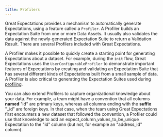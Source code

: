 ```yaml
---
title: Profilers
---
```



Great Expectations provides a mechanism to automatically generate Expectations, using a feature called a `Profiler`. A
Profiler builds an Expectation Suite from one or more Data Assets. It usually also validates the data against the
newly-generated Expectation Suite to return a Validation Result. There are several Profilers included with Great
Expectations.

A Profiler makes it possible to quickly create a starting point for generating Expectations about a dataset. For
example, during the `init` flow, Great Expectations uses the `UserConfigurableProfiler` to demonstrate important
features of Expectations by creating and validating an Expectation Suite that has several different kinds of
Expectations built from a small sample of data. A Profiler is also critical to generating the Expectation Suites used
during [profiling](./).

You can also extend Profilers to capture organizational knowledge about your data. For example, a team might have a
convention that all columns **named** "id" are primary keys, whereas all columns ending with the
**suffix** "_id" are foreign keys. In that case, when the team using Great Expectations first encounters a new dataset
that followed the convention, a Profiler could use that knowledge to add an expect_column_values_to_be_unique
Expectation to the "id" column (but not, for example an "address_id" column).
